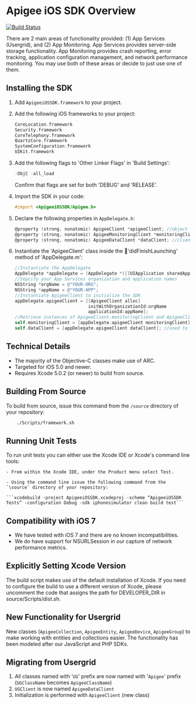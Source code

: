 Apigee iOS SDK Overview
=======================

[![Build Status](https://travis-ci.org/apigee/apigee-ios-sdk.svg)](https://travis-ci.org/apigee/apigee-ios-sdk)

There are 2 main areas of functionality provided: (1) App Services (Usergrid), and (2) App Monitoring.  App Services provides server-side storage functionality.  App Monitoring provides crash reporting, error tracking, application configuration management, and network performance monitoring.  You may use both of these areas or decide to just use one of them.


Installing the SDK
------------------

1. Add `ApigeeiOSSDK.framework` to your project.

2. Add the following iOS frameworks to your project:

	```objective-c
	CoreLocation.framework
	Security.framework
	CoreTelephony.framework
	QuartzCore.framework
	SystemConfiguration.framework
	UIKit.framework
	```

3. Add the following flags to 'Other Linker Flags' in 'Build Settings':

	```objective-c
	-ObjC -all_load
	```
	Confirm that flags are set for both 'DEBUG' and 'RELEASE'.

4. Import the SDK in your code:

	```objective-c
	#import <ApigeeiOSSDK/Apigee.h>
	```

5. Declare the following properties in `AppDelegate.h`:

	```objective-c
	@property (strong, nonatomic) ApigeeClient *apigeeClient; //object for initializing the App Services SDK
	@property (strong, nonatomic) ApigeeMonitoringClient *monitoringClient; //client object for Apigee App Monitoring methods
	@property (strong, nonatomic) ApigeeDataClient *dataClient;	//client object for App Services data methods
	```

6. Instantiate the 'ApigeeClient' class inside the 'didFinishLaunching' method of 'AppDelegate.m':

	```objective-c
	//Instantiate the AppDelegate
	AppDelegate *appDelegate = (AppDelegate *)[[UIApplication sharedApplication] delegate];
	//Sepcify your App Services organization and application names
	NSString *orgName = @"YOUR-ORG";
	NSString *appName = @"YOUR-APP";
	//Instantiate ApigeeClient to initialize the SDK
	appDelegate.apigeeClient = [[ApigeeClient alloc]
	                            initWithOrganizationId:orgName
	                            applicationId:appName];
	//Retrieve instances of ApigeeClient.monitoringClient and ApigeeClient.dataClient
	self.monitoringClient = [appDelegate.apigeeClient monitoringClient]; //used to call App Monitoring methods
	self.dataClient = [appDelegate.apigeeClient dataClient]; //used to call data methods
	```

Technical Details
-----------------
- The majority of the Objective-C classes make use of ARC.
- Targeted for iOS 5.0 and newer.
- Requires Xcode 5.0.2 (or newer) to build from source.


Building From Source
--------------------
To build from source, issue this command from the `/source` directory of your repository:

```bash
	./Scripts/framework.sh
```

Running Unit Tests
--------------------
To run unit tests you can either use the Xcode IDE or Xcode's command line tools:

    - From within the Xcode IDE, under the Product menu select Test.

    - Using the command line issue the following command from the `\source` directory of your repository:

    ```xcodebuild -project ApigeeiOSSDK.xcodeproj -scheme “ApigeeiOSSDK Tests” -configuration Debug -sdk iphonesimulator clean build test```


Compatibility with iOS 7
------------------------
- We have tested with iOS 7 and there are no known incompatibilities.
- We do have support for NSURLSession in our capture of network performance metrics.


Explicitly Setting Xcode Version
--------------------------------
The build script makes use of the default installation of Xcode.  If you need to configure the build to use a
different version of Xcode, please uncomment the code that assigns the path for DEVELOPER_DIR in source/Scripts/dist.sh.


New Functionality for Usergrid
------------------------------
New classes (`ApigeeCollection`, `ApigeeEntity`, `ApigeeDevice`, `ApigeeGroup`) to make working with entities and collections easier. The functionality has been modeled after our JavaScript and PHP SDKs.

Migrating from Usergrid
-----------------------
1. All classes named with '`UG`' prefix are now named with '`Apigee`' prefix (`UGClassName` becomes `ApigeeClassName`)
2. `UGClient` is now named `ApigeeDataClient`
3. Initialization is performed with `ApigeeClient` (new class)
